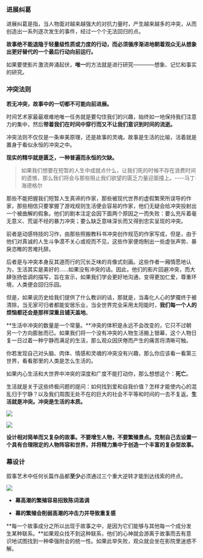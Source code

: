 ### 进展纠葛

进展纠葛是指，当人物面对越来越强大的对抗力量时，产生越来越多的冲突，从而创造出一系列逐次发生的事件，经过一个个无法回归的点。

**故事绝不能退隐于轻量级性质或力度的行动，而必须循序渐进地朝着观众无从想象出更好替代的一个最后行动向前运行。**

如果要使影片激流奔涌起伏，**唯一**的方法就是进行研究————想象、记忆和事实的研究。

### 冲突法则

**若无冲突，故事中的一切都不可能向前进展。**

时间艺术家最最艰难地唯一任务就是要勾住我们的兴趣，始终如一地保持我们注意力的集中，然后**带着我们在时间中穿行而又不让我们意识到时间的流逝。**

冲突法则不仅仅是一条审美原理，还是故事的灵魂。故事是生活的比喻，活着就是置身于看似永恒的冲突之中。

**现实的精华就是匮乏，一种普遍而永恒的欠缺。**

> 如果我们想要在短暂的人生中成就点什么，让我们死的时候不存在浪费时间的遗憾，那么我们将会与那些阻止我们欲望的匮乏力量迎面撞上。----马丁·海德格尔

那些不能把握我们短暂人生真谛的作家，那些被现代世界的虚假繁荣所误导的作家，那些相信只要掌握了游戏规则生活便会容易的作家，他们无疑会给冲突投射出一个被曲解的假象。他们的剧本注定会因下面两个原因之一而失败：要么充斥着毫无意义、荒诞不经的暴力冲突；要么缺乏意味深长而又得到忠实呈现的冲突。

前者是动感特技的习作，由那些照搬教科书冲突创作规范的作家写成，但是，由于他们对真诚的人生斗争漠不关心或视而不见，这些作家便炮制出一些虚张声势、暴戾恣睢的苦难托辞。

后者是与冲突本身反其道而行的冗长乏味的肖像式刻画。这些作者一厢情愿地认为，生活其实是美好的……如果没有冲突的话。因此，他们的影片回避冲突，而大肆张扬低调的描写，旨在宣示，如果我们学会更好地沟通，变得更加仁爱，尊重环境，人类便会回归乐园。

但是，如果说历史给我们提供了什么教训的话，那就是，当毒化人心的梦魇终于被清除，当无家可归者都能安居乐业，当全世界完全采用太阳能时，**我们每一个人的烦恼都还会是那样深重且铺天盖地**。

**生活中冲突的数量是一个常量。**冲突的体积是永远不会改变的，它只不过朝另一个方向膨胀而已。如果我们将一个没有冲突的人物生活搬上银幕，这个人物日复一日过着一种宁静而满足的生活，那么观众因厌倦而产生的痛苦将清晰可触。

你若发现自己对头脑、肉体、情感和灵魂的冲突没有兴趣，那么你应该看一看第三世界，看看那里的人类是怎么生活的。

如果内心生活和大世界中冲突的深度和广度不能打动你，那么想想这个：**死亡**。

生活就是关于这些终极问题的提问：如何找到爱和自我价值？怎样才能使内心的混乱归于宁静？以及我们周围无处不在的巨大的社会不平等和时间的一去不复返。**生活就是冲突。冲突是生活的本质。**

![](/assets/Snipaste_2018-08-14_14-27-39.png)

![](/assets/Snipaste_2018-08-14_14-30-00.png)

**设计相对简单而又复杂的故事。不要增生人物，不要繁殖景点。克制自己去设置一个具有合理限定的人物阵容和世界，并将精力集中于创造一个丰富的复杂型故事。**

### 幕设计

叙事艺术中任何长篇作品都**至少**必须通过三个重大逆转才能到达线索的终点。

![](/assets/Snipaste_2018-08-16_19-32-15.png)

- **幕高潮的繁殖容易招致陈词滥调**

- **幕的繁殖会削弱高潮的冲击力并导致重复感**

**每一个故事成分之所以出现于故事之中，是因为它们能够与其他每一个成分发生某种联系。**如果观众找不到这种联系，他们的心神就会游离于故事而去有意识地试图找到一种牵强附会的统一性。如果此举失败，观众就会坐在影院里迷惑不解。





